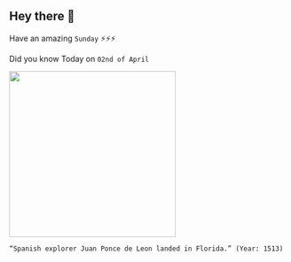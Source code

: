 ## Hey there 👋
Have an amazing `Sunday` ⚡⚡⚡

Did you know Today on `02nd of April`
 
 [<img src="https://upload.wikimedia.org/wikipedia/commons/thumb/7/77/Juan_Ponce_de_Le%C3%B3n.jpg/480px-Juan_Ponce_de_Le%C3%B3n.jpg" width="300" />](https://en.wikipedia.org/wiki/Juan_Ponce_de_Le%C3%B3n) 
 ```
“Spanish explorer Juan Ponce de Leon landed in Florida.” (Year: 1513)
```

